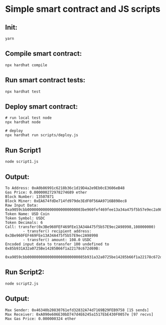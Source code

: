 # Simple smart contract and JS scripts

## Init:
```shell
yarn
```

## Compile smart contract:
```shell
npx hardhat compile
```

## Run smart contract tests:
```shell
npx hardhat test
```

## Deploy smart contract:
```shell
# run local test node
npx hardhat node

# deploy
npx hardhat run scripts/deploy.js
```

## Run Script1
```shell
node script1.js
```
## Output:
```
To Address: 0xA0b86991c6218b36c1d19D4a2e9Eb0cE3606eB48
Gas Price: 0.000000272978274689 ether
Block Number: 13507871
Block Miner: 0xEA674fdDe714fd979de3EdF0F56AA9716B898ec8
Raw Input Data: 0xa9059cbb0000000000000000000000003be960fef469fee13a34a475f5b57e9ec2a9899800000000000000000000000000000000000000000000000000000000066ff300
Token Name: USD Coin
Token Symbol: USDC
Token Decimals: 6
Call: transfer(0x3Be960FEF469FEe13A34A475f5b57E9ec2A98998,108000000)
        - transfer() recipient address: 0x3Be960FEF469FEe13A34A475f5b57E9ec2A98998
        - transfer() amount: 108.0 USDC
Encoded input data to transfer 100 undefined to 0x85b931A32a0725Be14285B66f1a22178c672d69B:
        0xa9059cbb00000000000000000000000085b931a32a0725be14285b66f1a22178c672d69b0000000000000000000000000000000000000000000000056bc75e2d63100000
```

## Run Script2:
```shell
node script2.js
```
## Output:
```
Max Sender: 0x46340b20830761efd32832A74d7169B29FEB9758 [15 sends]
Max Receiver: 0xA090e606E30bD747d4E6245a1517EbE430F0057e [97 recvs]
Max Gas Price: 0.000000324 ether
```
